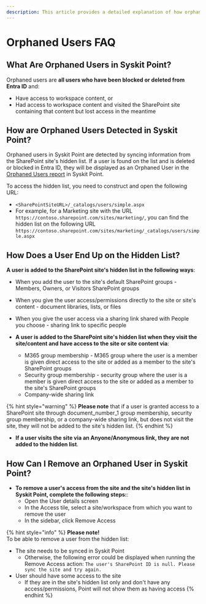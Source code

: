 ```yaml
---
description: This article provides a detailed explanation of how orphaned users are seen in Syskit Point.
---
```


# Orphaned Users FAQ

## What Are Orphaned Users in Syskit Point?

Orphaned users are **all users who have been blocked or deleted from Entra ID** and:
  * Have access to workspace content, or
  * Had access to workspace content and visited the SharePoint site containing that content but lost access in the meantime

## How are Orphaned Users Detected in Syskit Point?
Orphaned users in Syskit Point are detected by syncing information from the SharePoint site's hidden list. 
If a user is found on the list and is deleted or blocked in Entra ID, they will be displayed as an Orphaned User in the [Orphaned Users report](../reporting/cleanup-and-health-reports.md#orphaned-users) in Syskit Point.

To access the hidden list, you need to construct and open the following URL:
* `<SharePointSiteURL>/_catalogs/users/simple.aspx`
* For example, for a Marketing site with the URL `https://contoso.sharepoint.com/sites/marketing/`, you can find the hidden list on the following URL `https://contoso.sharepoint.com/sites/marketing/_catalogs/users/simple.aspx`

## How Does a User End Up on the Hidden List?

**A user is added to the SharePoint site's hidden list in the following ways**:
   * When you add the user to the site's default SharePoint groups - Members, Owners, or Visitors SharePoint groups
   * When you give the user access/permissions directly to the site or site's content - document libraries, lists, or files
   * When you give the user access via a sharing link shared with People you choose - sharing link to specific people

* **A user is added to the SharePoint site's hidden list when they visit the site/content and have access to the site or site content via**:
  * M365 group membership - M365 group where the user is a member is given direct access to the site or added as a member to the site's SharePoint groups
  * Security group membership - security group where the user is a member is given direct access to the site or added as a member to the site's SharePoint groups
  * Company-wide sharing link

{% hint style="warning" %}
**Please note** that if a user is granted access to a SharePoint site through document_number_1 group membership, security group membership, or a company-wide sharing link, but does not visit the site, they will not be added to the site's hidden list.
{% endhint %}

* **If a user visits the site via an Anyone/Anonymous link, they are not added to the hidden list**.

## How Can I Remove an Orphaned User in Syskit Point?

* **To remove a user's access from the site and the site's hidden list in Syskit Point, complete the following steps:**:
  * Open the User details screen
  * In the Access tile, select a site/workspace from which you want to remove the user
  * In the sidebar, click Remove Access
 
{% hint style="info" %}
**Please note!**\
To be able to remove a user from the hidden list:
 * The site needs to be synced in Syskit Point
   * Otherwise, the following error could be displayed when running the Remove Access action: `The user's SharePoint ID is null. Please sync the site and try again.`
 * User should have some access to the site
   * If they are in the site's hidden list only and don't have any access/permissions, Point will not show them as having access
{% endhint %}